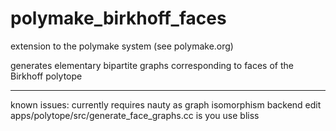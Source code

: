 polymake_birkhoff_faces
=======================

extension to the polymake system (see polymake.org) 

generates elementary bipartite graphs corresponding to faces of the Birkhoff polytope

---

known issues:
currently requires nauty as graph isomorphism backend
edit apps/polytope/src/generate_face_graphs.cc is you use bliss

